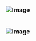 # <h3 align="center"> ![Image](https://media4.giphy.com/media/v1.Y2lkPTc5MGI3NjExdmtrNjM4cW8xcTV0bW04aG91am01MnBvYW1xNHR1aTdlZmQ5NmxkZiZlcD12MV9pbnRlcm5hbF9naWZfYnlfaWQmY3Q9Zw/rF5e1WuaDYKGnV8Pjg/giphy.gif)
# <h3 align="center"> ![Image](https://media3.giphy.com/media/jRL0E0Lwv85mKfuOqx/giphy.gif?)
